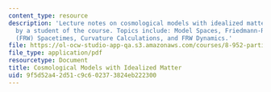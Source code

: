 ```yaml
---
content_type: resource
description: 'Lecture notes on cosmological models with idealized matter, transcribed
  by a student of the course. Topics include: Model Spaces, Friedmann-Robertson-Walker
  (FRW) Spacetimes, Curvature Calculations, and FRW Dynamics.'
file: https://ol-ocw-studio-app-qa.s3.amazonaws.com/courses/8-952-particle-physics-of-the-early-universe-fall-2004/9f5d52a42d51c9c602373824eb222300_89522.pdf
file_type: application/pdf
resourcetype: Document
title: Cosmological Models with Idealized Matter
uid: 9f5d52a4-2d51-c9c6-0237-3824eb222300
---
```

